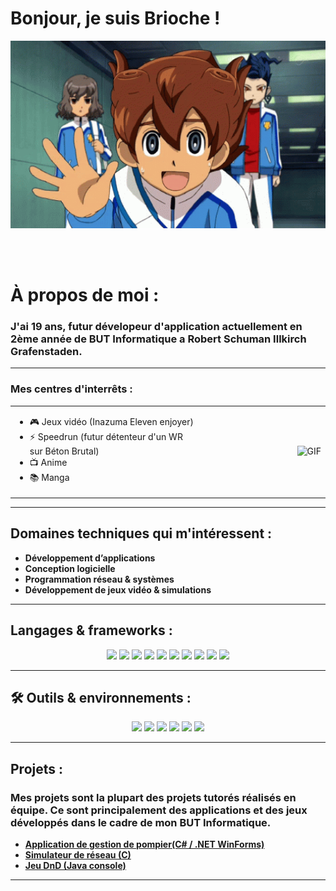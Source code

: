 # Bonjour, je suis Brioche !

<div align="center">
<img height="300" width="700" alt="GIF" align="center" src="https://github.com/Brioche67/Brioche67/blob/main/inazuma-eleven-go-galaxy-inago-galaxy.gif">
</div>

</br>
</br>
</br>


# À propos de moi :

### J'ai 19 ans, futur dévelopeur d'application actuellement en 2ème année de BUT Informatique a Robert Schuman Illkirch Grafenstaden.

---

### Mes centres d'interrêts :
<table style="border-collapse: collapse; border: none;">
  <tr style="border: none;">
    <td style="border: none; vertical-align: top; width: 60%;">
      <ul>
        <li>🎮 Jeux vidéo (Inazuma Eleven enjoyer)</li>
        <li>⚡ Speedrun (futur détenteur d'un WR sur Béton Brutal)</li>
        <li>📺 Anime</li>
        <li>📚 Manga</li>
      </ul>
    </td>
    <td style="border: none; text-align: right; width: 40%;">
      <img src="https://github.com/Brioche67/Brioche67/blob/main/!csm.gif" alt="GIF" height="180">
    </td>
  </tr>
</table>


---

## Domaines techniques qui m'intéressent :

* **Développement d’applications**
* **Conception logicielle**
* **Programmation réseau & systèmes**
* **Développement de jeux vidéo & simulations**

---

## Langages & frameworks :

<p align="center">
  <img src="https://img.shields.io/badge/C%23-239120?style=for-the-badge&logo=c-sharp&logoColor=white"/>
  <img src="https://img.shields.io/badge/.NET-512BD4?style=for-the-badge&logo=dotnet&logoColor=white"/>
  <img src="https://img.shields.io/badge/Java-ED8B00?style=for-the-badge&logo=openjdk&logoColor=white"/>
  <img src="https://img.shields.io/badge/Python-3776AB?style=for-the-badge&logo=python&logoColor=white"/>
  <img src="https://img.shields.io/badge/C-00599C?style=for-the-badge&logo=c&logoColor=white"/>
  <img src="https://img.shields.io/badge/Unity-000000?style=for-the-badge&logo=unity&logoColor=white"/>
  <img src="https://img.shields.io/badge/HTML5-E34F26?style=for-the-badge&logo=html5&logoColor=white"/>
  <img src="https://img.shields.io/badge/CSS3-1572B6?style=for-the-badge&logo=css3&logoColor=white"/>
  <img src="https://img.shields.io/badge/JavaScript-F7DF1E?style=for-the-badge&logo=javascript&logoColor=black"/>
  <img src="https://img.shields.io/badge/PHP-777BB4?style=for-the-badge&logo=php&logoColor=white"/>
</p>

---

## 🛠️ Outils & environnements :

<p align="center">
  <img src="https://img.shields.io/badge/Visual%20Studio-5C2D91?style=for-the-badge&logo=visualstudio&logoColor=white"/>
  <img src="https://img.shields.io/badge/VS%20Code-0078D4?style=for-the-badge&logo=visualstudiocode&logoColor=white"/>
  <img src="https://img.shields.io/badge/IntelliJ-000000?style=for-the-badge&logo=intellijidea&logoColor=white"/>
  <img src="https://img.shields.io/badge/Linux-FCC624?style=for-the-badge&logo=linux&logoColor=black"/>
  <img src="https://img.shields.io/badge/Git-F05032?style=for-the-badge&logo=git&logoColor=white"/>
  <img src="https://img.shields.io/badge/GitHub-181717?style=for-the-badge&logo=github&logoColor=white"/>
</p>

---

## Projets :
### Mes projets sont la plupart des projets tutorés réalisés en équipe. Ce sont principalement des applications et des jeux développés dans le cadre de mon BUT Informatique.

* **[Application de gestion de pompier(C# / .NET WinForms)](https://github.com/Brioche67/fire-spirit)**
* **[Simulateur de réseau (C)](https://github.com/Brioche67/simulation-reseau)**
* **[Jeu DnD (Java console)](https://github.com/Brioche67/doojon-et-dragons)**

*************
